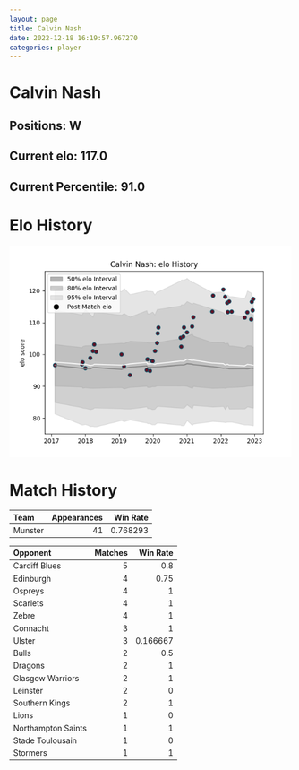 ```yaml
---  
layout: page  
title: Calvin Nash  
date: 2022-12-18 16:19:57.967270  
categories: player  
---
```

# Calvin Nash

## Positions: W

## Current elo: 117.0

## Current Percentile: 91.0

# Elo History


![elo history](history_CalvinNash.png)
# Match History


| Team    |   Appearances |   Win Rate |
|:--------|--------------:|-----------:|
| Munster |            41 |   0.768293 |

| Opponent           |   Matches |   Win Rate |
|:-------------------|----------:|-----------:|
| Cardiff Blues      |         5 |   0.8      |
| Edinburgh          |         4 |   0.75     |
| Ospreys            |         4 |   1        |
| Scarlets           |         4 |   1        |
| Zebre              |         4 |   1        |
| Connacht           |         3 |   1        |
| Ulster             |         3 |   0.166667 |
| Bulls              |         2 |   0.5      |
| Dragons            |         2 |   1        |
| Glasgow Warriors   |         2 |   1        |
| Leinster           |         2 |   0        |
| Southern Kings     |         2 |   1        |
| Lions              |         1 |   0        |
| Northampton Saints |         1 |   1        |
| Stade Toulousain   |         1 |   0        |
| Stormers           |         1 |   1        |